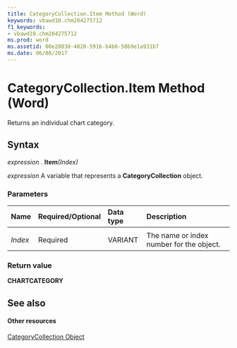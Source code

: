 ```yaml
---
title: CategoryCollection.Item Method (Word)
keywords: vbawd10.chm204275712
f1_keywords:
- vbawd10.chm204275712
ms.prod: word
ms.assetid: 00e28830-4020-5916-b4b6-58b9e1a931b7
ms.date: 06/08/2017
---
```



# CategoryCollection.Item Method (Word)

Returns an individual chart category.


## Syntax

 _expression_ . **Item**_(Index)_

 _expression_ A variable that represents a **CategoryCollection** object.


### Parameters



|**Name**|**Required/Optional**|**Data type**|**Description**|
|:-----|:-----|:-----|:-----|
|||||
| _Index_|Required|VARIANT|The name or index number for the object.|

### Return value

 **CHARTCATEGORY**


## See also


#### Other resources


[CategoryCollection Object](categorycollection-object-word.md)


